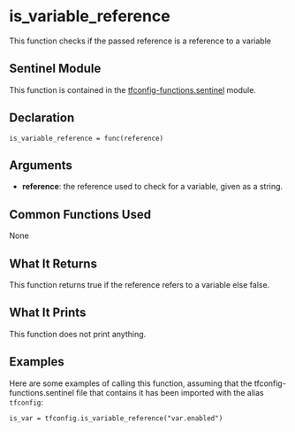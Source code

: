 # is_variable_reference
This function checks if the passed reference is a reference to a variable

## Sentinel Module
This function is contained in the [tfconfig-functions.sentinel](../tfconfig-functions.sentinel) module.

## Declaration
`is_variable_reference = func(reference)`

## Arguments
* **reference**: the reference used to check for a variable, given as a string.

## Common Functions Used
None

## What It Returns
This function returns true if the reference refers to a variable else false.

## What It Prints
This function does not print anything.

## Examples
Here are some examples of calling this function, assuming that the tfconfig-functions.sentinel file that contains it has been imported with the alias `tfconfig`:
```
is_var = tfconfig.is_variable_reference("var.enabled")
```
